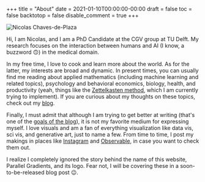 +++
title = "About"
date = 2021-01-10T00:00:00-00:00
draft = false
toc = false
backtotop = false
disable_comment = true
+++


<div id="profile-pic-div">
    <img src="/about-me-pic.jpg#profile-pic" alt="Nicolas Chaves-de-Plaza">
</div>

Hi, I am Nicolas, and I am a PhD Candidate at the CGV group at TU Delft. My research focuses on the interaction between humans and AI (I know,  a buzzword 🙃) in the medical domain. 

In my free time, I love to cook and learn more about the world. As for the latter, my interests are broad and dynamic. In present times, you can usually find me reading about applied mathematics (including machine learning and related topics), psychology and behavioral economics, biology, health, and productivity (yeah, things like the [Zettelkasten method](https://zettelkasten.de/introduction/), which I am currently trying to implement). If you are curious about my thoughts on these topics, check out my [blog](/post/). 

Finally, I must admit that although I am trying to get better at writing (that's one of the [goals of the blog](/post/hello_world)), it is not my favorite medium for expressing myself. I love visuals and am a fan of everything visualization like data vis, sci vis, and generative art, just to name a few. From time to time, I post my makings in places like [Instagram](https://www.instagram.com/parallelgradients/)  and [Observable](https://observablehq.com/@chadepl?tab=notebooks), in case you want to check them out.  

I realize I completely ignored the story behind the name of this website, Parallel Gradients, and its logo. Fear not, I will be covering these in a soon-to-be-released blog post 😉.

